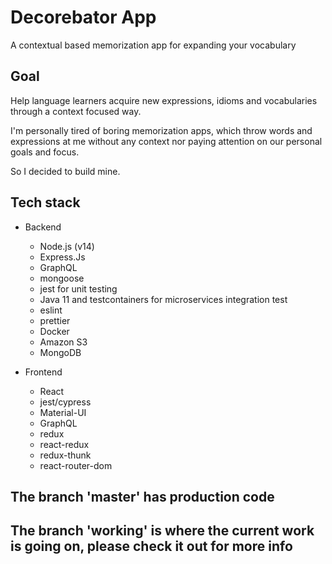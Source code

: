 # Decorebator App

A contextual based memorization app for expanding your vocabulary

## Goal

Help language learners acquire new expressions, idioms and vocabularies through a context focused way.

I'm personally tired of boring memorization apps, which throw words and expressions at me without any context nor paying attention on our personal goals and focus.

So I decided to build mine.

## Tech stack

+ Backend
    - Node.js (v14)
    - Express.Js
    - GraphQL
    - mongoose
    - jest for unit testing
    - Java 11 and testcontainers for microservices integration test
    - eslint
    - prettier
    - Docker
    - Amazon S3
    - MongoDB

+ Frontend
    - React
    - jest/cypress
    - Material-UI
    - GraphQL
    - redux
    - react-redux
    - redux-thunk
    - react-router-dom

## The branch 'master' has production code
## The branch 'working' is where the current work is going on, please check it out for more info